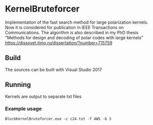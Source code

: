 # KernelBruteforcer
 Implementation of the fast search method for large polarization kernels. Now it is considered for publication in IEEE Transactions on Communications. The algorithm is also described in my PhD thesis "Methods for design and decoding of polar codes with
large kernels" https://dissovet.itmo.ru/dissertation/?number=715759

## Build

The sources can be built with Visual Studio 2017

## Running

Kernels are output to separate txt files

### Example usage
```
BlockKernelBruteforcer.exe -c c24.txt -f AWS -b 3

